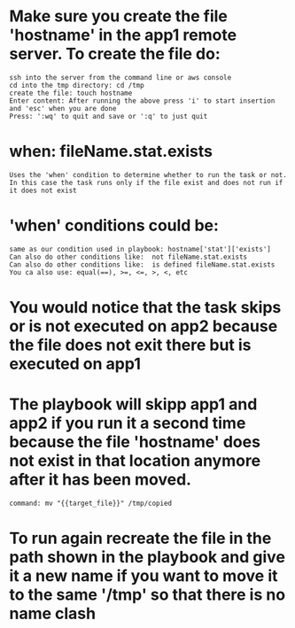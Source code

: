 # Make sure you create the file 'hostname' in the app1 remote server. To create the file do:

    ssh into the server from the command line or aws console
    cd into the tmp directory: cd /tmp
    create the file: touch hostname
    Enter content: After running the above press 'i' to start insertion and 'esc' when you are done
    Press: ':wq' to quit and save or ':q' to just quit

# when: fileName.stat.exists

    Uses the 'when' condition to determine whether to run the task or not. In this case the task runs only if the file exist and does not run if it does not exist

# 'when' conditions could be:

    same as our condition used in playbook: hostname['stat']['exists']
    Can also do other conditions like:  not fileName.stat.exists
    Can also do other conditions like:  is defined fileName.stat.exists
    You ca also use: equal(==), >=, <=, >, <, etc

# You would notice that the task skips or is not executed on app2 because the file does not exit there but is executed on app1

# The playbook will skipp app1 and app2 if you run it a second time because the file 'hostname' does not exist in that location anymore after it has been moved.

    command: mv "{{target_file}}" /tmp/copied

# To run again recreate the file in the path shown in the playbook and give it a new name if you want to move it to the same '/tmp' so that there is no name clash
